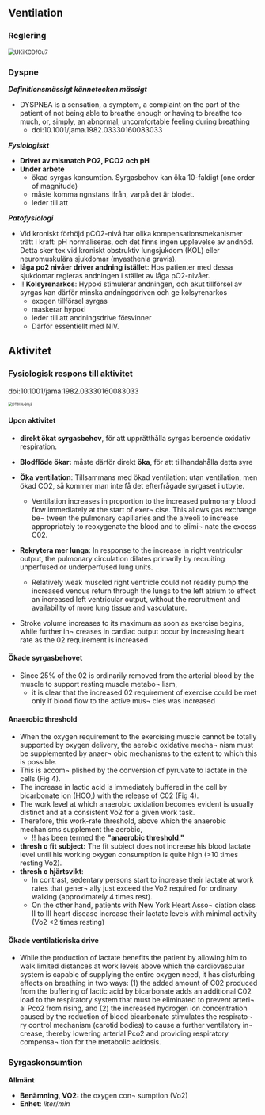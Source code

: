 ## Ventilation

### Reglering

<img src="../klin/IST/sammanställningar/figs/sam7_UKiKCDfCu7.png" alt=UKiKCDfCu7 style="zoom:80%;"  >

### Dyspne



***Definitionsmässigt kännetecken mässigt***

* DYSPNEA is a sensation, a symptom, a complaint on the part of the patient of not being able to breathe enough or having to breathe too much, or, simply, an abnormal, uncomfortable feeling during breathing
  * doi:10.1001/jama.1982.03330160083033



***Fysiologiskt***

* **Drivet av mismatch PO2, PCO2 och pH**
* **Under arbete** 
  * ökad syrgas konsumtion. Syrgasbehov kan öka 10-faldigt (one order of magnitude)
  * måste komma ngnstans ifrån, varpå det är blodet. 
  * leder till att 



***Patofysiologi***

* Vid kroniskt förhöjd pCO2-nivå har olika kompensationsmekanismer trätt i kraft: pH normaliseras, och det finns ingen upplevelse av andnöd. Detta sker tex vid kroniskt obstruktiv lungsjukdom (KOL) eller neuromuskulära sjukdomar (myasthenia gravis). 
* **låga po2 nivåer driver andning istället**: Hos patienter med dessa sjukdomar regleras andningen i stället av låga pO2-nivåer. 
* !! **Kolsyrenarkos**: Hypoxi stimulerar andningen, och akut tillförsel av syrgas kan därför minska andningsdriven och ge kolsyrenarkos
  * exogen tillförsel syrgas
  * maskerar hypoxi
  * leder till att andningsdrive försvinner
  * Därför essentiellt med NIV. 



## Aktivitet

### Fysiologisk respons till aktivitet

doi:10.1001/jama.1982.03330160083033

<img src="../klin/IST/sammanställningar/figs/sam7_DT8l3bQQj2.png" alt=DT8l3bQQj2 style="zoom:50%">



#### Upon aktivitet

* **direkt ökat syrgasbehov**, för att upprätthålla syrgas beroende oxidativ respiration. 
* **Blodflöde ökar:** måste därför direkt **öka**, för att tillhandahålla detta syre
* **Öka ventilation**: Tillsammans med ökad ventilation: utan ventilation, men ökad CO2, så kommer man inte få det efterfrågade syrgaset i utbyte. 
  * Ventilation increases in proportion to the increased pulmonary blood flow immediately at the start of exer¬ cise. This allows gas exchange be¬ tween the pulmonary capillaries and the alveoli to increase appropriately to reoxygenate the blood and to elimi¬ nate the excess C02.
* **Rekrytera mer lunga**: In response to the increase in right ventricular output, the pulmonary circulation dilates primarily by recruiting unperfused or underperfused lung units.
  * Relatively weak muscled right ventricle could not readily pump the increased venous return through the lungs to the left atrium to effect an increased left ventricular output, without the recruitment and availability of more lung tissue and vasculature. 

* Stroke volume increases to its maximum as soon as exercise begins, while further in¬ creases in cardiac output occur by increasing heart rate as the 02 requirement is increased



#### Ökade syrgasbehovet

* Since 25% of the 02 is ordinarily removed from the arterial blood by the muscle to support resting muscle metabo¬ lism, 
  * it is clear that the increased 02 requirement of exercise could be met only if blood flow to the active mus¬ cles was increased



#### Anaerobic threshold

* When the oxygen requirement to the exercising muscle cannot be totally supported by oxygen delivery, the aerobic oxidative mecha¬ nism must be supplemented by anaer¬ obic mechanisms to the extent to which this is possible. 
* This is accom¬ plished by the conversion of pyruvate to lactate in the cells (Fig 4). 
* The increase in lactic acid is immediately buffered in the cell by bicarbonate ion (HCO,) with the release of C02 (Fig 4). 
* The work level at which anaerobic oxidation becomes evident is usually distinct and at a consistent Vo2 for a given work task. 
* Therefore, this work-rate threshold, above which the anaerobic mechanisms supplement the aerobic, 
  * !! has been termed the **"anaerobic threshold."**
* **thresh o fit subject:** The fit subject does not increase his blood lactate level until his working oxygen consumption is quite high (>10 times resting Vo2). 
* **thresh o hjärtsvikt**: 
  * In contrast, sedentary persons start to increase their lactate at work rates that gener¬ ally just exceed the Vo2 required for ordinary walking (approximately 4 times rest). 
  * On the other hand, patients with New York Heart Asso¬ ciation class II to III heart disease increase their lactate levels with minimal activity (Vo2 <2 times resting)



#### Ökade ventilatioriska drive

* While the production of lactate benefits the patient by allowing him to walk limited distances at work levels above which the cardiovascular system is capable of supplying the entire oxygen need, it has disturbing effects on breathing in two ways: (1) the added amount of C02 produced from the buffering of lactic acid by bicarbonate adds an additional C02 load to the respiratory system that must be eliminated to prevent arteri¬ al Pco2 from rising, and (2) the increased hydrogen ion concentration caused by the reduction of blood bicarbonate stimulates the respirato¬ ry control mechanism (carotid bodies) to cause a further ventilatory in¬ crease, thereby lowering arterial Pco2 and providing respiratory compensa¬ tion for the metabolic acidosis.



### Syrgaskonsumtion

**Allmänt**

* **Benämning, VO2:** the oxygen con¬ sumption (Vo2)
* **Enhet**: $liter/min$


